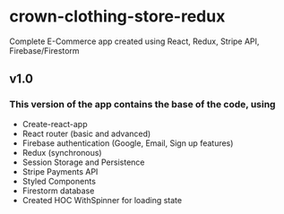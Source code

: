 # crown-clothing-store-redux
Complete E-Commerce app created using React, Redux, Stripe API, Firebase/Firestorm

## v1.0
### This version of the app contains the base of the code, using
* Create-react-app
* React router (basic and advanced)
* Firebase authentication (Google, Email, Sign up features)
* Redux (synchronous)
* Session Storage and Persistence
* Stripe Payments API
* Styled Components
* Firestorm database
* Created HOC WithSpinner for loading state
